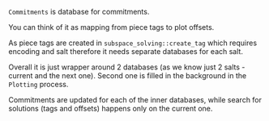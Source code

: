`Commitments` is database for commitments.

You can think of it as mapping from piece tags to plot offsets.

As piece tags are created in `subspace_solving::create_tag` which requires
encoding and salt therefore it needs separate databases for each salt.

Overall it is just wrapper around 2 databases (as we know just 2 salts -
current and the next one). Second one is filled in the background in the
`Plotting` process.

Commitments are updated for each of the inner databases, while search for
solutions (tags and offsets) happens only on the current one.
